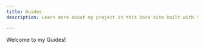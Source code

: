 ```yaml
---
title: Guides
description: Learn more about my project in this docs site built with Starlight.

---
```


Welcome to my Guides!


